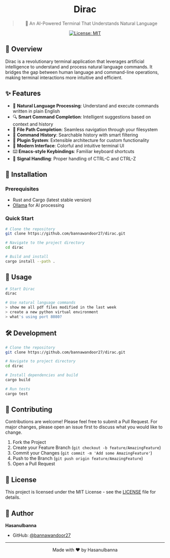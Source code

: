 <div align="center">

# Dirac

> 🧠 An AI-Powered Terminal That Understands Natural Language

[![License: MIT](https://img.shields.io/badge/License-MIT-yellow.svg)](https://opensource.org/licenses/MIT)

</div>

## 🌟 Overview

Dirac is a revolutionary terminal application that leverages artificial intelligence to understand and process natural language commands. It bridges the gap between human language and command-line operations, making terminal interactions more intuitive and efficient.

## ✨ Features

- 🧠 **Natural Language Processing**: Understand and execute commands written in plain English
- 🔍 **Smart Command Completion**: Intelligent suggestions based on context and history
- 📁 **File Path Completion**: Seamless navigation through your filesystem
- 📝 **Command History**: Searchable history with smart filtering
- 🔌 **Plugin System**: Extensible architecture for custom functionality
- 🎨 **Modern Interface**: Colorful and intuitive terminal UI
- ⌨️ **Emacs-style Keybindings**: Familiar keyboard shortcuts
- 🔄 **Signal Handling**: Proper handling of CTRL-C and CTRL-Z

## 🚀 Installation

### Prerequisites

- Rust and Cargo (latest stable version)
- [Ollama](https://ollama.ai/) for AI processing

### Quick Start

```bash
# Clone the repository
git clone https://github.com/bannawandoor27/dirac.git

# Navigate to the project directory
cd dirac

# Build and install
cargo install --path .
```

## 🎯 Usage

```bash
# Start Dirac
dirac

# Use natural language commands
> show me all pdf files modified in the last week
> create a new python virtual environment
> what's using port 8080?
```

## 🛠 Development

```bash
# Clone the repository
git clone https://github.com/bannawandoor27/dirac.git

# Navigate to project directory
cd dirac

# Install dependencies and build
cargo build

# Run tests
cargo test
```

## 🤝 Contributing

Contributions are welcome! Please feel free to submit a Pull Request. For major changes, please open an issue first to discuss what you would like to change.

1. Fork the Project
2. Create your Feature Branch (`git checkout -b feature/AmazingFeature`)
3. Commit your Changes (`git commit -m 'Add some AmazingFeature'`)
4. Push to the Branch (`git push origin feature/AmazingFeature`)
5. Open a Pull Request

## 📝 License

This project is licensed under the MIT License - see the [LICENSE](LICENSE) file for details.

## 👤 Author

**Hasanulbanna**

- GitHub: [@bannawandoor27](https://github.com/bannawandoor27)

---

<div align="center">
Made with ❤️ by Hasanulbanna
</div>